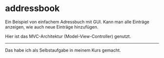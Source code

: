 # addressbook
Ein Beispiel von einfachem Adressbuch mit GUI.
Kann man alle Einträge anzeigen, wie auch neue Einträge hinzufügen.

Hier ist das MVC-Architektur (Model-View-Controller) genutzt.

---
Das habe ich als Selbstaufgabe in meinem Kurs gemacht.
